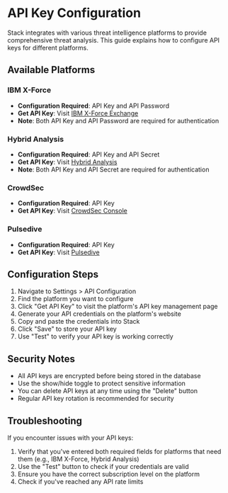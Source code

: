 # API Key Configuration

Stack integrates with various threat intelligence platforms to provide comprehensive threat analysis. This guide explains how to configure API keys for different platforms.

## Available Platforms

### IBM X-Force
- **Configuration Required**: API Key and API Password
- **Get API Key**: Visit [IBM X-Force Exchange](https://exchange.xforce.ibmcloud.com/settings/api)
- **Note**: Both API Key and API Password are required for authentication

### Hybrid Analysis
- **Configuration Required**: API Key and API Secret
- **Get API Key**: Visit [Hybrid Analysis](https://www.hybrid-analysis.com/my-account)
- **Note**: Both API Key and API Secret are required for authentication

### CrowdSec
- **Configuration Required**: API Key
- **Get API Key**: Visit [CrowdSec Console](https://app.crowdsec.net/settings/cti-api-keys)

### Pulsedive
- **Configuration Required**: API Key
- **Get API Key**: Visit [Pulsedive](https://pulsedive.com/api/)

## Configuration Steps

1. Navigate to Settings > API Configuration
2. Find the platform you want to configure
3. Click "Get API Key" to visit the platform's API key management page
4. Generate your API credentials on the platform's website
5. Copy and paste the credentials into Stack
6. Click "Save" to store your API key
7. Use "Test" to verify your API key is working correctly

## Security Notes

- All API keys are encrypted before being stored in the database
- Use the show/hide toggle to protect sensitive information
- You can delete API keys at any time using the "Delete" button
- Regular API key rotation is recommended for security

## Troubleshooting

If you encounter issues with your API keys:

1. Verify that you've entered both required fields for platforms that need them (e.g., IBM X-Force, Hybrid Analysis)
2. Use the "Test" button to check if your credentials are valid
3. Ensure you have the correct subscription level on the platform
4. Check if you've reached any API rate limits
